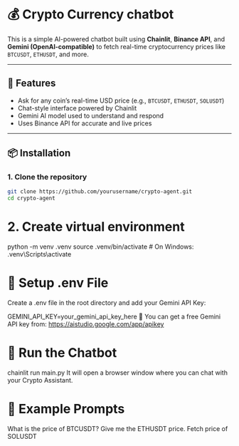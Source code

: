 # 💰 Crypto Currency chatbot


This is a simple AI-powered chatbot built using **Chainlit**, **Binance API**, and **Gemini (OpenAI-compatible)** to fetch real-time cryptocurrency prices like `BTCUSDT`, `ETHUSDT`, and more.

---

## 🚀 Features

- Ask for any coin’s real-time USD price (e.g., `BTCUSDT`, `ETHUSDT`, `SOLUSDT`)
- Chat-style interface powered by Chainlit
- Gemini AI model used to understand and respond
- Uses Binance API for accurate and live prices

---

## 📦 Installation

### 1. Clone the repository

```bash
git clone https://github.com/yourusername/crypto-agent.git
cd crypto-agent
````


# 2. Create virtual environment

python -m venv .venv
source .venv/bin/activate  # On Windows: .venv\Scripts\activate


# 🔐 Setup .env File
Create a .env file in the root directory and add your Gemini API Key:

GEMINI_API_KEY=your_gemini_api_key_here
🔑 You can get a free Gemini API key from:
https://aistudio.google.com/app/apikey

# 🧠 Run the Chatbot
chainlit run main.py
It will open a browser window where you can chat with your Crypto Assistant.

# 💬 Example Prompts
What is the price of BTCUSDT?
Give me the ETHUSDT price.
Fetch price of SOLUSDT
